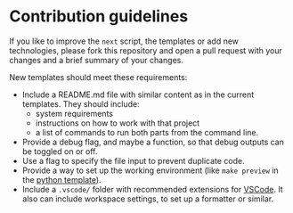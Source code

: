 # Contribution guidelines

If you like to improve the `next` script, the templates or add new technologies, please fork this repository and open a pull request with your changes and a brief summary of your changes.

New templates should meet these requirements:

* Include a README.md file with similar content as in the current templates. They should include:
  * system requirements
  * instructions on how to work with that project
  * a list of commands to run both parts from the command line.
* Provide a debug flag, and maybe a function, so that debug outputs can be toggled on or off.
* Use a flag to specify the file input to prevent duplicate code.
* Provide a way to set up the working environment (like `make preview` in the [python template](./templates/python/)).
* Include a `.vscode/` folder with recommended extensions for [VSCode](https://code.visualstudio.com/). It also can include workspace settings, to set up a formatter or similar.
